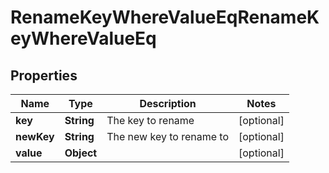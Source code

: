 

# RenameKeyWhereValueEqRenameKeyWhereValueEq


## Properties

| Name | Type | Description | Notes |
|------------ | ------------- | ------------- | -------------|
|**key** | **String** | The key to rename |  [optional] |
|**newKey** | **String** | The new key to rename to |  [optional] |
|**value** | **Object** |  |  [optional] |



